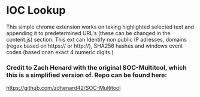 # IOC Lookup
This simple chrome extension works on taking highlighted selected text and appending it to predetermined URL's (these can be changed in the content.js) section. 
This ext can Identify non public IP adresses, domains (regex based on https:// or http://), SHA256 hashes and windows event codes (based onan exact 4 numeric digits.)

### Credit to Zach Henard with the original SOC-Multitool, which this is a simplified version of. Repo can be found here:
https://github.com/zdhenard42/SOC-Multitool
